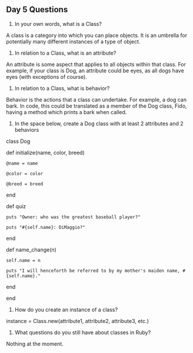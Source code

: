 ## Day 5 Questions

1. In your own words, what is a Class?

A class is a category into which you can place objects. It is an umbrella for potentially many different instances of a type of object.

1. In relation to a Class, what is an attribute?

An attribute is some aspect that applies to all objects within that class. For example, if your class is Dog, an attribute could be eyes, as all dogs have eyes (with exceptions of course).

1. In relation to a Class, what is behavior?

Behavior is the actions that a class can undertake. For example, a dog can bark. In code, this could be translated as a member of the Dog class, Fido, having a method which prints a bark when called.

1. In the space below, create a Dog class with at least 2 attributes and 2 behaviors

class Dog

  def initialize(name, color, breed)

    @name = name

    @color = color

    @breed = breed

  end

  def quiz

    puts "Owner: who was the greatest baseball player?"

    puts "#{self.name}: DiMaggio?"

  end

  def name_change(n)

    self.name = n

    puts "I will henceforth be referred to by my mother's maiden name, #{self.name}."

  end

end

1. How do you create an instance of a class?

instance = Class.new(attribute1, attribute2, attribute3, etc.)

1. What questions do you still have about classes in Ruby?

Nothing at the moment.

